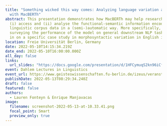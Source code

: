```yaml
---
title: "Something wicked this way comes: Analyzing language variation and change
  with MacBERTh"
abstract: This presentation demonstrates how MacBERTh may help researchers to
  (i) access and (ii) analyse the functional-semantic information encoded in
  linguistic corpus data in a (semi-)automatic way. More specifically, after
  surveying the performance of the model on general downstream NLP tasks, I home
  in on a specific case study in morphosyntactic variation in English ing-forms.
location: Freie Universität Berlin, Germany
date: 2022-05-10T14:15:34.219Z
date_end: 2022-05-10T16:00:00.000Z
all_day: false
links:
  url_slides: "https://docs.google.com/presentation/d/1HFCymuqS2kn96iCfEsseLbbyF5aUDrT4BQpj-KXk4TY/edit?usp=sharing"
event: Dahlem Lectures in Linguistics
event_url: https://www.geisteswissenschaften.fu-berlin.de/izeus/veranstaltungen/dahlemlectureslinguistics/index.html
publishDate: 2022-05-13T08:29:34.240Z
draft: false
featured: false
authors:
  - Lauren Fonteyn & Enrique Manjavacas
image:
  filename: screenshot-2022-05-13-at-10.33.41.png
  focal_point: Smart
  preview_only: true
---
```

